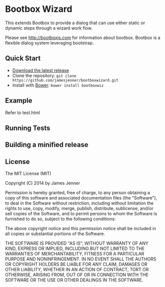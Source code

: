Bootbox Wizard
==========
This extends Bootbox to provide a dialog that can use either static or dynamic steps through a wizard work flow.

Please see http://bootboxjs.com for information about bootbox. Bootbox is a flexible dialog system leveraging bootstrap. 

Quick Start
----

- [Download the latest release](https://github.com/jamesjenner/bootboxwizard/dist/bootboxwizard.min.js)
- Clone the repository: `git clone https://github.com/jamesjenner/bootboxwizard.git`
- Install with [Bower](http://bower.io): `bower install bootboxwiz`

Example
----
Refer to test.html


Running Tests
----


Building a minified release
----


License
----
The MIT License (MIT)

Copyright (C) 2014 by James Jenner

Permission is hereby granted, free of charge, to any person obtaining a copy
of this software and associated documentation files (the "Software"), to deal
in the Software without restriction, including without limitation the rights
to use, copy, modify, merge, publish, distribute, sublicense, and/or sell
copies of the Software, and to permit persons to whom the Software is
furnished to do so, subject to the following conditions:

The above copyright notice and this permission notice shall be included in all
copies or substantial portions of the Software.

THE SOFTWARE IS PROVIDED "AS IS", WITHOUT WARRANTY OF ANY KIND, EXPRESS OR
IMPLIED, INCLUDING BUT NOT LIMITED TO THE WARRANTIES OF MERCHANTABILITY,
FITNESS FOR A PARTICULAR PURPOSE AND NONINFRINGEMENT. IN NO EVENT SHALL THE
AUTHORS OR COPYRIGHT HOLDERS BE LIABLE FOR ANY CLAIM, DAMAGES OR OTHER
LIABILITY, WHETHER IN AN ACTION OF CONTRACT, TORT OR OTHERWISE, ARISING FROM,
OUT OF OR IN CONNECTION WITH THE SOFTWARE OR THE USE OR OTHER DEALINGS IN THE
SOFTWARE.

